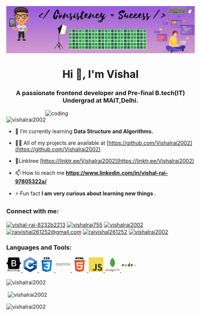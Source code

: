 <img align ="center" alt="coding" width="1500" src="Vishal Rai (7).png">

<h1 align="center">Hi 👋, I'm Vishal</h1>
<h3 align="center">A passionate frontend developer and Pre-final B.tech(IT) Undergrad at MAIT,Delhi.</h3>
<img align ="right" alt="coding" width="400" src="https://media.giphy.com/media/qgQUggAC3Pfv687qPC/giphy.gif">
<p align="left"> <img src="https://komarev.com/ghpvc/?username=vishalrai2002&label=Profile%20views&color=0e75b6&style=flat" alt="vishalrai2002" /> </p>

- 🌱 I’m currently learning **Data Structure and Algorithms.**

- 👨‍💻 All of my projects are available at [https://github.com/Vishalrai2002](https://github.com/Vishalrai2002)

- 📝Linktree [https://linktr.ee/Vishalrai2002](https://linktr.ee/Vishalrai2002)

- 📫 How to reach me **https://www.linkedin.com/in/vishal-rai-97805322a/**

- ⚡ Fun fact **I am very curious about learning new things .**

<h3 align="left">Connect with me:</h3>
<p align="left">
<a href="https://linkedin.com/in/vishal-rai-8232b2213" target="blank"><img align="center" src="https://raw.githubusercontent.com/rahuldkjain/github-profile-readme-generator/master/src/images/icons/Social/linked-in-alt.svg" alt="vishal-rai-8232b2213" height="30" width="40" /></a>
<a href="https://instagram.com/vishalrai755" target="blank"><img align="center" src="https://raw.githubusercontent.com/rahuldkjain/github-profile-readme-generator/master/src/images/icons/Social/instagram.svg" alt="vishalrai755" height="30" width="40" /></a>
<a href="https://www.codechef.com/users/vishalrai2002" target="blank"><img align="center" src="https://cdn.jsdelivr.net/npm/simple-icons@3.1.0/icons/codechef.svg" alt="vishalrai2002" height="30" width="40" /></a>
<a href="https://www.hackerrank.com/raivishal261252@gmail.com" target="blank"><img align="center" src="https://raw.githubusercontent.com/rahuldkjain/github-profile-readme-generator/master/src/images/icons/Social/hackerrank.svg" alt="raivishal261252@gmail.com" height="30" width="40" /></a>
<a href="https://codeforces.com/profile/raivishal261252" target="blank"><img align="center" src="https://raw.githubusercontent.com/rahuldkjain/github-profile-readme-generator/master/src/images/icons/Social/codeforces.svg" alt="raivishal261252" height="30" width="40" /></a>
 <a href="https://www.leetcode.com/vishalrai2002" target="blank"><img align="center" src="https://raw.githubusercontent.com/rahuldkjain/github-profile-readme-generator/master/src/images/icons/Social/leet-code.svg" alt="vishalrai2002" height="30" width="40" /></a>
</p>

<h3 align="left">Languages and Tools:</h3>
<p align="left"> <a href="https://getbootstrap.com" target="_blank" rel="noreferrer"> <img src="https://raw.githubusercontent.com/devicons/devicon/master/icons/bootstrap/bootstrap-plain-wordmark.svg" alt="bootstrap" width="40" height="40"/> </a> <a href="https://www.w3schools.com/cpp/" target="_blank" rel="noreferrer"> <img src="https://raw.githubusercontent.com/devicons/devicon/master/icons/cplusplus/cplusplus-original.svg" alt="cplusplus" width="40" height="40"/> </a> <a href="https://www.w3schools.com/css/" target="_blank" rel="noreferrer"> <img src="https://raw.githubusercontent.com/devicons/devicon/master/icons/css3/css3-original-wordmark.svg" alt="css3" width="40" height="40"/> </a> <a href="https://expressjs.com" target="_blank" rel="noreferrer"> <img src="https://raw.githubusercontent.com/devicons/devicon/master/icons/express/express-original-wordmark.svg" alt="express" width="40" height="40"/> </a> <a href="https://www.w3.org/html/" target="_blank" rel="noreferrer"> <img src="https://raw.githubusercontent.com/devicons/devicon/master/icons/html5/html5-original-wordmark.svg" alt="html5" width="40" height="40"/> </a> <a href="https://developer.mozilla.org/en-US/docs/Web/JavaScript" target="_blank" rel="noreferrer"> <img src="https://raw.githubusercontent.com/devicons/devicon/master/icons/javascript/javascript-original.svg" alt="javascript" width="40" height="40"/> </a> <a href="https://www.mongodb.com/" target="_blank" rel="noreferrer"> <img src="https://raw.githubusercontent.com/devicons/devicon/master/icons/mongodb/mongodb-original-wordmark.svg" alt="mongodb" width="40" height="40"/> </a> <a href="https://nodejs.org" target="_blank" rel="noreferrer"> <img src="https://raw.githubusercontent.com/devicons/devicon/master/icons/nodejs/nodejs-original-wordmark.svg" alt="nodejs" width="40" height="40"/> </a> </p>

<p><img align="center" src="https://github-readme-stats.vercel.app/api/top-langs?username=vishalrai2002&show_icons=true&locale=en&layout=compact" alt="vishalrai2002" /></p>

<p>&nbsp;<img align="center" src="https://github-readme-stats.vercel.app/api?username=vishalrai2002&show_icons=true&locale=en" alt="vishalrai2002" /></p>

<p><img align="center" src="https://github-readme-streak-stats.herokuapp.com/?user=vishalrai2002&" alt="vishalrai2002" /></p>

